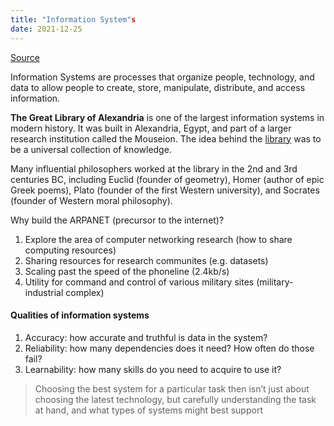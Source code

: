 ```yaml
---
title: "Information System"s
date: 2021-12-25
---
```


[Source](https://faculty.washington.edu/ajko/books/foundations-of-information/#/systems)

Information Systems are processes that organize people, technology, and data to allow people to create, store, manipulate, distribute, and access information.

**The Great Library of Alexandria** is one of the largest information systems in modern history. It was built in Alexandria, Egypt, and part of a larger research institution called the Mouseion. The idea behind the [library](thoughts/library.md) was to be a universal collection of knowledge.

Many influential philosophers worked at the library in the 2nd and 3rd centuries BC, including Euclid (founder of geometry), Homer (author of epic Greek poems), Plato (founder of the first Western university), and Socrates (founder of Western moral philosophy).

Why build the ARPANET (precursor to the internet)?
1. Explore the area of computer networking research (how to share computing resources)
2. Sharing resources for research communites (e.g. datasets)
3. Scaling past the speed of the phoneline (2.4kb/s)
4. Utility for command and control of various military sites (military-industrial complex)

#### Qualities of information systems
1. Accuracy: how accurate and truthful is data in the system?
2. Reliability: how many dependencies does it need? How often do those fail?
3. Learnability: how many skills do you need to acquire to use it?

> Choosing the best system for a particular task then isn’t just about choosing the latest technology, but carefully understanding the task at hand, and what types of systems might best support